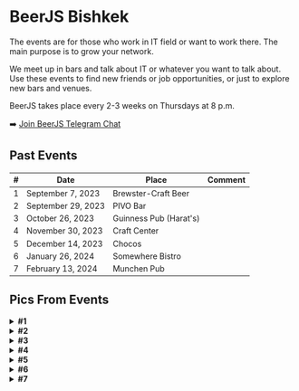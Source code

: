 # BeerJS Bishkek

The events are for those who work in IT field or want to work there. The main purpose is to grow your network. 

We meet up in bars and talk about IT or whatever you want to talk about. Use these events to find new friends or job opportunities, or just to explore new bars and venues.

BeerJS takes place every 2-3 weeks on Thursdays at 8 p.m.

➡️ [Join BeerJS Telegram Chat](https://t.me/beerjs_bishkek)

## Past Events

| #   | Date               | Place                               | Comment                |
|-----|--------------------|-------------------------------------|------------------------|
| 1   | September 7, 2023  | Brewster-Craft Beer                 |                        |
| 2   | September 29, 2023 | PIVO Bar                            |                        |
| 3   | October 26, 2023   | Guinness Pub (Harat's)              |                        |
| 4   | November 30, 2023  | Craft Center                        |                        |
| 5   | December 14, 2023  | Chocos                              |                        |
| 6   | January 26, 2024   | Somewhere Bistro                    |                        |
| 7   | February 13, 2024  | Munchen Pub                         |                        |

## Pics From Events

<details>
    <summary><b>#1</b></summary>
    <img src="./picsFromEvents/07-09-2023/photo_2023-09-10%2013.10.08.jpeg" alt="beerjs 1" />
    <img src="./picsFromEvents/07-09-2023/photo_2023-09-10%2013.10.14.jpeg" alt="beerjs 1" />
</details>
<details>
    <summary><b>#2</b></summary>
    <img src="./picsFromEvents/29-09-2023/photo_2023-09-29 11.15.34.jpeg" alt="beerjs 2" />
    <img src="./picsFromEvents/29-09-2023/photo_2023-09-29 11.15.37.jpeg" alt="beerjs 2" />
    <img src="./picsFromEvents/29-09-2023/photo_2023-09-29 11.15.38.jpeg" alt="beerjs 2" />
    <img src="./picsFromEvents/29-09-2023/photo_2023-09-29 11.15.41.jpeg" alt="beerjs 2" />
    <img src="./picsFromEvents/29-09-2023/photo_2023-09-29 11.15.43.jpeg" alt="beerjs 2" />
    <img src="./picsFromEvents/29-09-2023/photo_2023-09-29 11.15.44.jpeg" alt="beerjs 2" />
    <img src="./picsFromEvents/29-09-2023/photo_2023-09-29 11.15.49.jpeg" alt="beerjs 2" />
    <img src="./picsFromEvents/29-09-2023/photo_2023-09-29 11.15.50.jpeg" alt="beerjs 2" />
    <img src="./picsFromEvents/29-09-2023/photo_2023-09-29 12.14.50.jpeg" alt="beerjs 2" />
    <img src="./picsFromEvents/29-09-2023/photo_2023-09-29 12.14.53.jpeg" alt="beerjs 2" />
</details>
<details>
    <summary><b>#3</b></summary>
    <img src="./picsFromEvents/26-10-2023/photo_2023-11-25 11.10.33.jpeg" alt="beerjs 3" />
    <img src="./picsFromEvents/26-10-2023/photo_2023-11-25 11.10.35.jpeg" alt="beerjs 3" />
    <img src="./picsFromEvents/26-10-2023/photo_2023-11-25 11.10.36.jpeg" alt="beerjs 3" />
    <img src="./picsFromEvents/26-10-2023/photo_2023-11-25 11.10.38.jpeg" alt="beerjs 3" />
    <img src="./picsFromEvents/26-10-2023/photo_2023-11-25 11.10.39.jpeg" alt="beerjs 3" />
    <img src="./picsFromEvents/26-10-2023/photo_2023-11-25 11.10.41.jpeg" alt="beerjs 3" />
    <img src="./picsFromEvents/26-10-2023/photo_2023-11-25 11.10.42.jpeg" alt="beerjs 3" />
    <img src="./picsFromEvents/26-10-2023/photo_2023-11-25 11.10.44.jpeg" alt="beerjs 3" />
    <img src="./picsFromEvents/26-10-2023/photo_2023-11-25 11.11.05.jpeg" alt="beerjs 3" />
    <img src="./picsFromEvents/26-10-2023/photo_2023-11-25 11.11.08.jpeg" alt="beerjs 3" />
    <img src="./picsFromEvents/26-10-2023/photo_2023-11-25 11.11.23.jpeg" alt="beerjs 3" />
    <img src="./picsFromEvents/26-10-2023/photo_2023-11-25 11.11.25.jpeg" alt="beerjs 3" />
    <img src="./picsFromEvents/26-10-2023/photo_2023-11-25 11.11.27.jpeg" alt="beerjs 3" />
    <img src="./picsFromEvents/26-10-2023/photo_2023-11-25 11.11.29.jpeg" alt="beerjs 3" />
</details>
<details>
    <summary><b>#4</b></summary>
    <img src="./picsFromEvents/30-11-2023/photo_2023-12-08 13.11.22.jpeg" alt="beerjs 4" />
    <img src="./picsFromEvents/30-11-2023/photo_2023-12-08 13.11.24.jpeg" alt="beerjs 4" />
</details>
<details>
    <summary><b>#5</b></summary>
    <img src="./picsFromEvents/14-12-2023/photo_2023-12-19 09.57.19.jpeg" alt="beerjs 5" />
</details>
<details>
    <summary><b>#6</b></summary>
    <img src="./picsFromEvents/26-01-2024/photo_2024-02-08 11.10.23.jpeg" alt="beerjs 6" />
    <img src="./picsFromEvents/26-01-2024/photo_2024-02-08 11.10.25.jpeg" alt="beerjs 6" />
    <img src="./picsFromEvents/26-01-2024/photo_2024-02-08 11.10.26.jpeg" alt="beerjs 6" />
    <img src="./picsFromEvents/26-01-2024/photo_2024-02-08 11.10.36.jpeg" alt="beerjs 6" />
    <img src="./picsFromEvents/26-01-2024/photo_2024-02-08 11.10.38.jpeg" alt="beerjs 6" />
    <img src="./picsFromEvents/26-01-2024/photo_2024-02-08 11.10.39.jpeg" alt="beerjs 6" />
    <img src="./picsFromEvents/26-01-2024/photo_2024-02-08 11.10.40.jpeg" alt="beerjs 6" />
    <img src="./picsFromEvents/26-01-2024/photo_2024-02-08 11.10.42.jpeg" alt="beerjs 6" />
    <img src="./picsFromEvents/26-01-2024/photo_2024-02-08 11.10.44.jpeg" alt="beerjs 6" />
    <img src="./picsFromEvents/26-01-2024/photo_2024-02-08 11.10.45.jpeg" alt="beerjs 6" />
    <img src="./picsFromEvents/26-01-2024/photo_2024-02-08 11.10.47.jpeg" alt="beerjs 6" />
</details>
<details>
    <summary><b>#7</b></summary>
    <img src="./picsFromEvents/13-02-2024/photo_2024-02-16 13.03.13.jpeg" alt="beerjs 7" />
    <img src="./picsFromEvents/13-02-2024/photo_2024-02-16 13.03.15.jpeg" alt="beerjs 7" />
    <img src="./picsFromEvents/13-02-2024/photo_2024-02-16 13.03.17.jpeg" alt="beerjs 7" />
    <img src="./picsFromEvents/13-02-2024/photo_2024-02-16 13.03.19.jpeg" alt="beerjs 7" />
    <img src="./picsFromEvents/13-02-2024/photo_2024-02-16 13.03.24.jpeg" alt="beerjs 7" />
    <img src="./picsFromEvents/13-02-2024/photo_2024-02-16 13.03.26 (1).jpeg" alt="beerjs 7" />
    <img src="./picsFromEvents/13-02-2024/photo_2024-02-16 13.03.26.jpeg" alt="beerjs 7" />
    <img src="./picsFromEvents/13-02-2024/photo_2024-02-16 13.03.27.jpeg" alt="beerjs 7" />
</details>